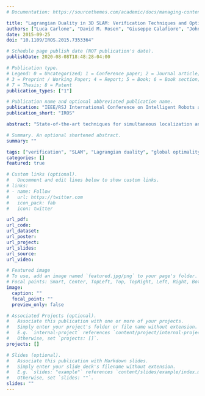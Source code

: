 ```yaml
---
# Documentation: https://sourcethemes.com/academic/docs/managing-content/

title: "Lagrangian Duality in 3D SLAM: Verification Techniques and Optimal Solutions"
authors: ["Luca Carlone", "David M. Rosen", "Giuseppe Calafiore", "John J. Leonard", "Frank Dellaert"]
date: 2015-09-25
doi: "10.1109/IROS.2015.7353364"

# Schedule page publish date (NOT publication's date).
publishDate: 2020-08-08T18:48:28-04:00

# Publication type.
# Legend: 0 = Uncategorized; 1 = Conference paper; 2 = Journal article;
# 3 = Preprint / Working Paper; 4 = Report; 5 = Book; 6 = Book section;
# 7 = Thesis; 8 = Patent
publication_types: ["1"]

# Publication name and optional abbreviated publication name.
publication: "IEEE/RSJ International Conference on Intelligent Robots and Systems"
publication_short: "IROS"

abstract: "State-of-the-art techniques for simultaneous localization and mapping (SLAM) employ iterative nonlinear optimization methods to compute an estimate for robot poses. While these techniques often work well in practice, they do not provide guarantees on the quality of the estimate. This paper shows that *Lagrangian duality* is a powerful tool to assess the quality of a given candidate solution. Our contribution is threefold. First, we discuss a revised formulation of the SLAM inference problem. We show that this formulation is probabilistically grounded and has the advantage of leading to an optimization problem with quadratic objective. The second contribution is the derivation of the corresponding *Lagrangian dual* problem. The SLAM dual problem is a (convex) *semidefinite program*, which can be solved reliably and globally by off-the-shelf solvers. The third contribution is to discuss the relation between the original SLAM problem and its dual. We show that from the dual problem, one can evaluate the quality (i.e., the suboptimality gap) of a candidate SLAM solution, and ultimately provide a certificate of optimality. Moreover, when the duality gap is zero, one can compute a guaranteed optimal SLAM solution from the dual problem, circumventing non-convex optimization. We present extensive (real and simulated) experiments supporting our claims and discuss practical relevance and open problems."

# Summary. An optional shortened abstract.
summary: ""

tags: ["verification", "SLAM", "Lagrangian duality", "global optimality"]
categories: []
featured: true

# Custom links (optional).
#   Uncomment and edit lines below to show custom links.
# links:
# - name: Follow
#   url: https://twitter.com
#   icon_pack: fab
#   icon: twitter

url_pdf:
url_code:
url_dataset:
url_poster:
url_project:
url_slides:
url_source:
url_video:

# Featured image
# To use, add an image named `featured.jpg/png` to your page's folder. 
# Focal points: Smart, Center, TopLeft, Top, TopRight, Left, Right, BottomLeft, Bottom, BottomRight.
image:
  caption: ""
  focal_point: ""
  preview_only: false

# Associated Projects (optional).
#   Associate this publication with one or more of your projects.
#   Simply enter your project's folder or file name without extension.
#   E.g. `internal-project` references `content/project/internal-project/index.md`.
#   Otherwise, set `projects: []`.
projects: []

# Slides (optional).
#   Associate this publication with Markdown slides.
#   Simply enter your slide deck's filename without extension.
#   E.g. `slides: "example"` references `content/slides/example/index.md`.
#   Otherwise, set `slides: ""`.
slides: ""
---
```

